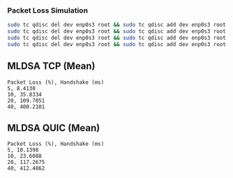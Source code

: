 ### Packet Loss Simulation
```bash
sudo tc qdisc del dev enp0s3 root && sudo tc qdisc add dev enp0s3 root netem loss 5%
sudo tc qdisc del dev enp0s3 root && sudo tc qdisc add dev enp0s3 root netem loss 10%
sudo tc qdisc del dev enp0s3 root && sudo tc qdisc add dev enp0s3 root netem loss 20%
sudo tc qdisc del dev enp0s3 root && sudo tc qdisc add dev enp0s3 root netem loss 40%
```

## MLDSA TCP (Mean)
```csv
Packet Loss (%), Handshake (ms)
5, 8.4130
10, 35.8334
20, 109.7051
40, 400.2101
```

## MLDSA QUIC (Mean)
```csv
Packet Loss (%), Handshake (ms)
5, 10.1398
10, 23.6088
20, 117.2675
40, 412.4862
```
